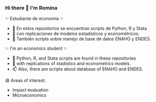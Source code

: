 ### Hi there 👋 I'm Romina 

✨ Estudiante de economía ✨

- 🔭 En estos repositorios se encuentran scripts de Python, R y Stata
- 🌱 con replicaciones de modelos estadísticos y econométricos. 
- 👯 También scripts sobre manejo de base de datos ENAHO y ENDES.

✨ I'm an economics student ✨

- 🤔 Python, R, and Stata scripts are found in these repositories
- 💬 with replications of stadistics and econometrics models.
- 📫 Also, there are scripts about database of ENAHO and ENDES.


😄 Areas of interest:
- Impact evaluation
- Microeconomics

